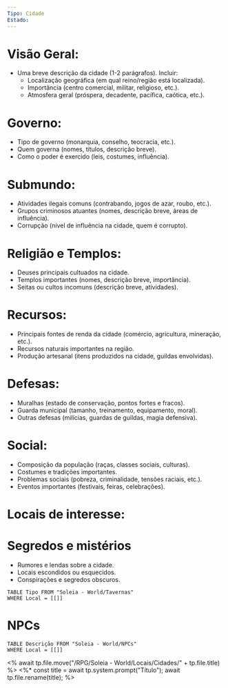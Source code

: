 ```yaml
---
Tipo: Cidade
Estado:
---
```

# Visão Geral:

*   Uma breve descrição da cidade (1-2 parágrafos). Incluir:
    *   Localização geográfica (em qual reino/região está localizada).
    *   Importância (centro comercial, militar, religioso, etc.).
    *   Atmosfera geral (próspera, decadente, pacífica, caótica, etc.).

# Governo:

*   Tipo de governo (monarquia, conselho, teocracia, etc.).
*   Quem governa (nomes, títulos, descrição breve).
*   Como o poder é exercido (leis, costumes, influência).

# Submundo:

*   Atividades ilegais comuns (contrabando, jogos de azar, roubo, etc.).
*   Grupos criminosos atuantes (nomes, descrição breve, áreas de influência).
*   Corrupção (nível de influência na cidade, quem é corrupto).

# Religião e Templos:

*   Deuses principais cultuados na cidade.
*   Templos importantes (nomes, descrição breve, importância).
*   Seitas ou cultos incomuns (descrição breve, atividades).

# Recursos:

*   Principais fontes de renda da cidade (comércio, agricultura, mineração, etc.).
*   Recursos naturais importantes na região.
*   Produção artesanal (itens produzidos na cidade, guildas envolvidas).

# Defesas:

*   Muralhas (estado de conservação, pontos fortes e fracos).
*   Guarda municipal (tamanho, treinamento, equipamento, moral).
*   Outras defesas (milícias, guardas de guildas, magia defensiva).

# Social:

*   Composição da população (raças, classes sociais, culturas).
*   Costumes e tradições importantes.
*   Problemas sociais (pobreza, criminalidade, tensões raciais, etc.).
*   Eventos importantes (festivais, feiras, celebrações).

# Locais de interesse:



# Segredos e mistérios

- Rumores e lendas sobre a cidade.
- Locais escondidos ou esquecidos.
- Conspirações e segredos obscuros.

```dataview
TABLE Tipo FROM "Soleia - World/Tavernas"
WHERE Local = [[]]
```

# NPCs
```dataview
TABLE Descrição FROM "Soleia - World/NPCs"
WHERE Local = [[]]
```

<% await tp.file.move("/RPG/Soleia - World/Locais/Cidades/" + tp.file.title) %>
<%*
const title = await tp.system.prompt("Título");
await tp.file.rename(title);
%>